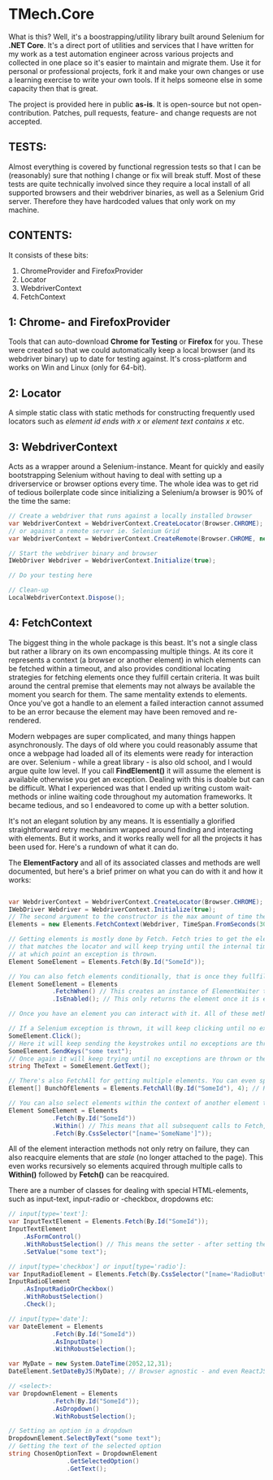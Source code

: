 # TMech.Core

What is this? Well, it's a boostrapping/utility library built around Selenium for **.NET Core**. It's a direct port of utilities and services that I have written for my work as a test automation engineer across various projects and collected in one place so it's easier to maintain and migrate them. Use it for personal or professional projects, fork it and make your own changes or use a learning exercise to write your own tools. If it helps someone else in some capacity then that is great.

The project is provided here in public **as-is**. It is open-source but not open-contribution. Patches, pull requests, feature- and change requests are not accepted.
## TESTS:

Almost everything is covered by functional regression tests so that I can be (reasonably) sure that nothing I change or fix will break stuff. Most of these tests are quite technically involved since they require a local install of all supported browsers and their webdriver binaries, as well as a Selenium Grid server. Therefore they have hardcoded values that only work on my machine.
## CONTENTS:

It consists of these bits:
1. ChromeProvider and FirefoxProvider
2. Locator
3. WebdriverContext
4. FetchContext
## 1: Chrome- and FirefoxProvider

Tools that can auto-download **Chrome for Testing** or **Firefox** for you. These were created so that we could automatically keep a local browser (and its webdriver binary) up to date for testing against. It's cross-platform and works on Win and Linux (only for 64-bit).
## 2: Locator

A simple static class with static methods for constructing frequently used locators such as *element id ends with x* or *element text contains x* etc.
## 3: WebdriverContext

Acts as a wrapper around a Selenium-instance. Meant for quickly and easily bootstrapping Selenium without having to deal with setting up a driverservice or browser options every time.
The whole idea was to get rid of tedious boilerplate code since initializing a Selenium/a browser is 90% of the time the same:

```C#
// Create a webdriver that runs against a locally installed browser
var WebdriverContext = WebdriverContext.CreateLocator(Browser.CHROME);
// or against a remote server ie. Selenium Grid
var WebdriverContext = WebdriverContext.CreateRemote(Browser.CHROME, new Uri("http://127.0.0.1:4444"));

// Start the webdriver binary and browser
IWebDriver Webdriver = WebdriverContext.Initialize(true);

// Do your testing here

// Clean-up
LocalWebdriverContext.Dispose();
```
## 4: FetchContext

The biggest thing in the whole package is this beast. It's not a single class but rather a library on its own encompassing multiple things. At its core it represents a context (a browser or another element) in which elements can be fetched within a timeout, and also provides conditional locating strategies for fetching elements once they fulfill certain criteria. It was built around the central premise that elements may not always be available the moment you search for them. The same mentality extends to elements. Once you've got a handle to an element a failed interaction cannot assumed to be an error because the element may have been removed and re-rendered.

Modern webpages are super complicated, and many things happen asynchronously. The days of old where you could reasonably assume that once a webpage had loaded all of its elements were ready for interaction are over. Selenium - while a great library - is also old school, and I would argue quite low level. If you call **FindElement()** it will assume the element is available otherwise you get an exception. Dealing with this is doable but can be difficult. What I experienced was that I ended up writing custom wait-methods or inline waiting code throughout my automation frameworks. It became tedious, and so I endeavored to come up with a better solution.

It's not an elegant solution by any means. It is essentially a glorified straightforward retry mechanism wrapped around finding and interacting with elements. But it works, and it works really well for all the projects it has been used for. Here's a rundown of what it can do.

The **ElementFactory** and all of its associated classes and methods are well documented, but here's a brief primer on what you can do with it and how it works:

```C#

var WebdriverContext = WebdriverContext.CreateLocator(Browser.CHROME);
IWebDriver Webdriver = WebdriverContext.Initialize(true);
// The second argument to the constructor is the max amount of time the factory should attempt to fetch elements before giving up. This timeout is propagated to all elements that it fetches.
Elements = new Elements.FetchContext(Webdriver, TimeSpan.FromSeconds(30.0d));

// Getting elements is mostly done by Fetch. Fetch tries to get the element 
// that matches the locator and will keep trying until the internal timeout is reached
// at which point an exception is thrown.
Element SomeElement = Elements.Fetch(By.Id("SomeId"));

// You can also fetch elements conditionally, that is once they fullfil certain conditions
Element SomeElement = Elements
			.FetchWhen() // This creates an instance of ElementWaiter that allows for conditional checks
			.IsEnabled(); // This only returns the element once it is enabled (this goes for input-elements)

// Once you have an element you can interact with it. All of these methods come with built in retry. Examples:

// If a Selenium exception is thrown, it will keep clicking until no exceptions are thrown or the timeout is reached
SomeElement.Click();
// Here it will keep sending the keystrokes until no exceptions are thrown or the timeout is reached
SomeElement.SendKeys("some text");
// Once again it will keep trying until no exceptions are thrown or the timeout is reached
string TheText = SomeElement.GetText();

// There's also FetchAll for getting multiple elements. You can even specify a threshold for how many there must be before returning
Element[] BunchOfElements = Elements.FetchAll(By.Id("SomeId"), 4); // Returns once at least 4 elements match the locator

// You can also select elements within the context of another element through chaining calls
Element SomeElement = Elements
			.Fetch(By.Id("SomeId"))
			.Within() // This means that all subsequent calls to Fetch, FetchWhen or FetchAll only matches elements that are children or descendants of "SomeId"
			.Fetch(By.CssSelector("[name='SomeName']"));
```

All of the element interaction methods not only retry on failure, they can also reacquire elements that are *stale* (no longer attached to the page). This even works recursively so elements acquired through multiple calls to **Within()** followed by **Fetch()** can be reacquired.

There are a number of classes for dealing with special HTML-elements, such as input-text, input-radio or -checkbox, dropdowns etc:

```C#
// input[type='text']: 
var InputTextElement = Elements.Fetch(By.Id("SomeId"));
InputTextElement
	.AsFormControl()
	.WithRobustSelection() // This means the setter - after setting the value - will double-check that the value is what you set it to otherwise retry
	.SetValue("some text");

// input[type='checkbox'] or input[type='radio']:
var InputRadioElement = Elements.Fetch(By.CssSelector("[name='RadioButton1']"));
InputRadioElement
	.AsInputRadioOrCheckbox()
	.WithRobustSelection()
	.Check();

// input[type='date']: 
var DateElement = Elements
			.Fetch(By.Id("SomeId"))
			.AsInputDate()
			.WithRobustSelection();

var MyDate = new System.DateTime(2052,12,31);
DateElement.SetDateByJS(MyDate); // Browser agnostic - and even ReactJS - friendly date-setter method

// <select>:
var DropdownElement = Elements
			.Fetch(By.Id("SomeId"));
			.AsDropdown()
			.WithRobustSelection();

// Setting an option in a dropdown
DropdownElement.SelectByText("some text");
// Getting the text of the selected option
string ChosenOptionText = DropdownElement
				.GetSelectedOption()
				.GetText();
```
